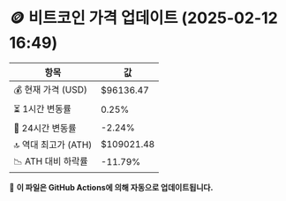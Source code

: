 # 🪙 비트코인 가격 업데이트 (2025-02-12 16:49)

| 항목                | 값 |
|--------------------|----------------|
| 💰 현재 가격 (USD) | $96136.47 |
| ⏳ 1시간 변동률    | 0.25% |
| 📆 24시간 변동률   | -2.24% |
| 🔝 역대 최고가 (ATH) | $109021.48 |
| 📉 ATH 대비 하락률 | -11.79% |

🔄 **이 파일은 GitHub Actions에 의해 자동으로 업데이트됩니다.**
